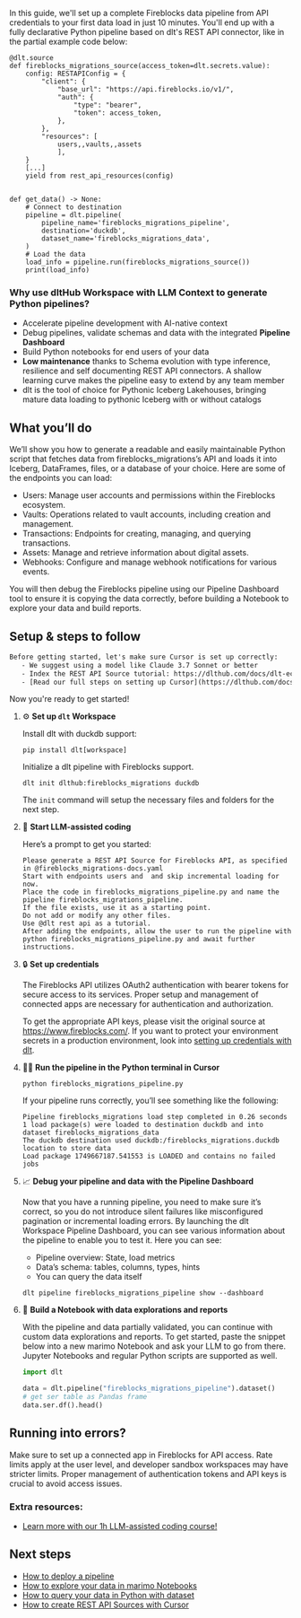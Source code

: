 In this guide, we'll set up a complete Fireblocks data pipeline from API credentials to your first data load in just 10 minutes. You'll end up with a fully declarative Python pipeline based on dlt's REST API connector, like in the partial example code below:

```python-outcome
@dlt.source
def fireblocks_migrations_source(access_token=dlt.secrets.value):
    config: RESTAPIConfig = {
        "client": {
            "base_url": "https://api.fireblocks.io/v1/",
            "auth": {
                "type": "bearer",
                "token": access_token,
            },
        },
        "resources": [
            users,,vaults,,assets
            ],
    }
    [...]
    yield from rest_api_resources(config)


def get_data() -> None:
    # Connect to destination
    pipeline = dlt.pipeline(
        pipeline_name='fireblocks_migrations_pipeline',
        destination='duckdb',
        dataset_name='fireblocks_migrations_data', 
    )
    # Load the data
    load_info = pipeline.run(fireblocks_migrations_source())
    print(load_info) 
```

### Why use dltHub Workspace with LLM Context to generate Python pipelines?

- Accelerate pipeline development with AI-native context
- Debug pipelines, validate schemas and data with the integrated **Pipeline Dashboard**
- Build Python notebooks for end users of your data
- **Low maintenance** thanks to Schema evolution with type inference, resilience and self documenting REST API connectors. A shallow learning curve makes the pipeline easy to extend by any team member
- dlt is the tool of choice for Pythonic Iceberg Lakehouses, bringing mature data loading to pythonic Iceberg with or without catalogs

## What you’ll do

We’ll show you how to generate a readable and easily maintainable Python script that fetches data from fireblocks_migrations’s API and loads it into Iceberg, DataFrames, files, or a database of your choice. Here are some of the endpoints you can load:

- Users: Manage user accounts and permissions within the Fireblocks ecosystem.
- Vaults: Operations related to vault accounts, including creation and management.
- Transactions: Endpoints for creating, managing, and querying transactions.
- Assets: Manage and retrieve information about digital assets.
- Webhooks: Configure and manage webhook notifications for various events.

You will then debug the Fireblocks pipeline using our Pipeline Dashboard tool to ensure it is copying the data correctly, before building a Notebook to explore your data and build reports.

## Setup & steps to follow

```default
Before getting started, let's make sure Cursor is set up correctly:
   - We suggest using a model like Claude 3.7 Sonnet or better
   - Index the REST API Source tutorial: https://dlthub.com/docs/dlt-ecosystem/verified-sources/rest_api/ and add it to context as **@dlt rest api**
   - [Read our full steps on setting up Cursor](https://dlthub.com/docs/dlt-ecosystem/llm-tooling/cursor-restapi#23-configuring-cursor-with-documentation)
```

Now you're ready to get started!

1. ⚙️ **Set up `dlt` Workspace**
    
    Install dlt with duckdb support:
    ```shell
    pip install dlt[workspace]
    ```

    Initialize a dlt pipeline with Fireblocks support.
    ```shell
    dlt init dlthub:fireblocks_migrations duckdb
    ```

    The `init` command will setup the necessary files and folders for the next step.
    
2. 🤠 **Start LLM-assisted coding**
    
    Here’s a prompt to get you started:
    
    ```prompt
    Please generate a REST API Source for Fireblocks API, as specified in @fireblocks_migrations-docs.yaml 
    Start with endpoints users and  and skip incremental loading for now. 
    Place the code in fireblocks_migrations_pipeline.py and name the pipeline fireblocks_migrations_pipeline. 
    If the file exists, use it as a starting point. 
    Do not add or modify any other files. 
    Use @dlt rest api as a tutorial. 
    After adding the endpoints, allow the user to run the pipeline with python fireblocks_migrations_pipeline.py and await further instructions.
    ```

    
3. 🔒 **Set up credentials** 
    
    The Fireblocks API utilizes OAuth2 authentication with bearer tokens for secure access to its services. Proper setup and management of connected apps are necessary for authentication and authorization.
    
    To get the appropriate API keys, please visit the original source at https://www.fireblocks.com/.
    If you want to protect your environment secrets in a production environment, look into [setting up credentials with dlt](https://dlthub.com/docs/walkthroughs/add_credentials).
    
4. 🏃‍♀️ **Run the pipeline in the Python terminal in Cursor**
    
    ```shell
    python fireblocks_migrations_pipeline.py
    ```
    
    If your pipeline runs correctly, you’ll see something like the following:
    
    ```shell
    Pipeline fireblocks_migrations load step completed in 0.26 seconds
    1 load package(s) were loaded to destination duckdb and into dataset fireblocks_migrations_data
    The duckdb destination used duckdb:/fireblocks_migrations.duckdb location to store data
    Load package 1749667187.541553 is LOADED and contains no failed jobs
    ```
    
5. 📈 **Debug your pipeline and data with the Pipeline Dashboard**

    Now that you have a running pipeline, you need to make sure it’s correct, so you do not introduce silent failures like misconfigured pagination or incremental loading errors. By launching the dlt Workspace Pipeline Dashboard, you can see various information about the pipeline to enable you to test it. Here you can see:
    - Pipeline overview: State, load metrics
    - Data’s schema: tables, columns, types, hints
    - You can query the data itself
    
    ```shell
    dlt pipeline fireblocks_migrations_pipeline show --dashboard
    ```
    
6. 🐍 **Build a Notebook with data explorations and reports**

    With the pipeline and data partially validated, you can continue with custom data explorations and reports. To get started, paste the snippet below into a new marimo Notebook and ask your LLM to go from there. Jupyter Notebooks and regular Python scripts are supported as well.

    
    ```python
    import dlt

   data = dlt.pipeline("fireblocks_migrations_pipeline").dataset()
   # get ser table as Pandas frame
   data.ser.df().head()
    ```

## Running into errors?

Make sure to set up a connected app in Fireblocks for API access. Rate limits apply at the user level, and developer sandbox workspaces may have stricter limits. Proper management of authentication tokens and API keys is crucial to avoid access issues.

### Extra resources:

- [Learn more with our 1h LLM-assisted coding course!](https://www.youtube.com/watch?v=GGid70rnJuM)

## Next steps

- [How to deploy a pipeline](https://dlthub.com/docs/walkthroughs/deploy-a-pipeline)
- [How to explore your data in marimo Notebooks](https://dlthub.com/docs/general-usage/dataset-access/marimo)
- [How to query your data in Python with dataset](https://dlthub.com/docs/general-usage/dataset-access/dataset)
- [How to create REST API Sources with Cursor](https://dlthub.com/docs/dlt-ecosystem/llm-tooling/cursor-restapi)